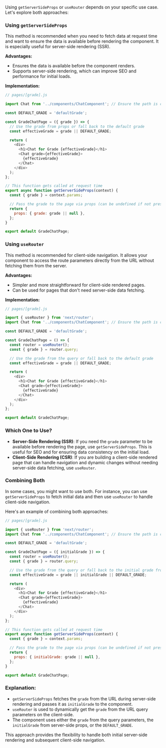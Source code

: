 Using `getServerSideProps` or `useRouter` depends on your specific use case. Let's explore both approaches:

### Using `getServerSideProps`
This method is recommended when you need to fetch data at request time and want to ensure the data is available before rendering the component. It is especially useful for server-side rendering (SSR).

**Advantages:**
- Ensures the data is available before the component renders.
- Supports server-side rendering, which can improve SEO and performance for initial loads.

**Implementation:**
```javascript
// pages/[grade].js

import Chat from '../components/ChatComponent'; // Ensure the path is correct

const DEFAULT_GRADE = 'defaultGrade';

const GradeChatPage = ({ grade }) => {
  // Use the grade from props or fall back to the default grade
  const effectiveGrade = grade || DEFAULT_GRADE;

  return (
    <div>
      <h1>Chat for Grade {effectiveGrade}</h1>
      <Chat grade={effectiveGrade}>
        {effectiveGrade}
      </Chat>
    </div>
  );
};

// This function gets called at request time
export async function getServerSideProps(context) {
  const { grade } = context.params;

  // Pass the grade to the page via props (can be undefined if not present)
  return {
    props: { grade: grade || null },
  };
}

export default GradeChatPage;
```

### Using `useRouter`
This method is recommended for client-side navigation. It allows your component to access the route parameters directly from the URL without fetching them from the server.

**Advantages:**
- Simpler and more straightforward for client-side rendered pages.
- Can be used for pages that don't need server-side data fetching.

**Implementation:**
```javascript
// pages/[grade].js

import { useRouter } from 'next/router';
import Chat from '../components/ChatComponent'; // Ensure the path is correct

const DEFAULT_GRADE = 'defaultGrade';

const GradeChatPage = () => {
  const router = useRouter();
  const { grade } = router.query;

  // Use the grade from the query or fall back to the default grade
  const effectiveGrade = grade || DEFAULT_GRADE;

  return (
    <div>
      <h1>Chat for Grade {effectiveGrade}</h1>
      <Chat grade={effectiveGrade}>
        {effectiveGrade}
      </Chat>
    </div>
  );
};

export default GradeChatPage;
```

### Which One to Use?

- **Server-Side Rendering (SSR)**: If you need the `grade` parameter to be available before rendering the page, use `getServerSideProps`. This is useful for SEO and for ensuring data consistency on the initial load.
- **Client-Side Rendering (CSR)**: If you are building a client-side rendered page that can handle navigation and dynamic changes without needing server-side data fetching, use `useRouter`.

### Combining Both

In some cases, you might want to use both. For instance, you can use `getServerSideProps` to fetch initial data and then use `useRouter` to handle client-side navigation.

Here's an example of combining both approaches:

```javascript
// pages/[grade].js

import { useRouter } from 'next/router';
import Chat from '../components/ChatComponent'; // Ensure the path is correct

const DEFAULT_GRADE = 'defaultGrade';

const GradeChatPage = ({ initialGrade }) => {
  const router = useRouter();
  const { grade } = router.query;

  // Use the grade from the query or fall back to the initial grade from server-side props
  const effectiveGrade = grade || initialGrade || DEFAULT_GRADE;

  return (
    <div>
      <h1>Chat for Grade {effectiveGrade}</h1>
      <Chat grade={effectiveGrade}>
        {effectiveGrade}
      </Chat>
    </div>
  );
};

// This function gets called at request time
export async function getServerSideProps(context) {
  const { grade } = context.params;

  // Pass the grade to the page via props (can be undefined if not present)
  return {
    props: { initialGrade: grade || null },
  };
}

export default GradeChatPage;
```

### Explanation:
- `getServerSideProps` fetches the `grade` from the URL during server-side rendering and passes it as `initialGrade` to the component.
- `useRouter` is used to dynamically get the `grade` from the URL query parameters on the client-side.
- The component uses either the `grade` from the query parameters, the `initialGrade` from server-side props, or the `DEFAULT_GRADE`.

This approach provides the flexibility to handle both initial server-side rendering and subsequent client-side navigation.